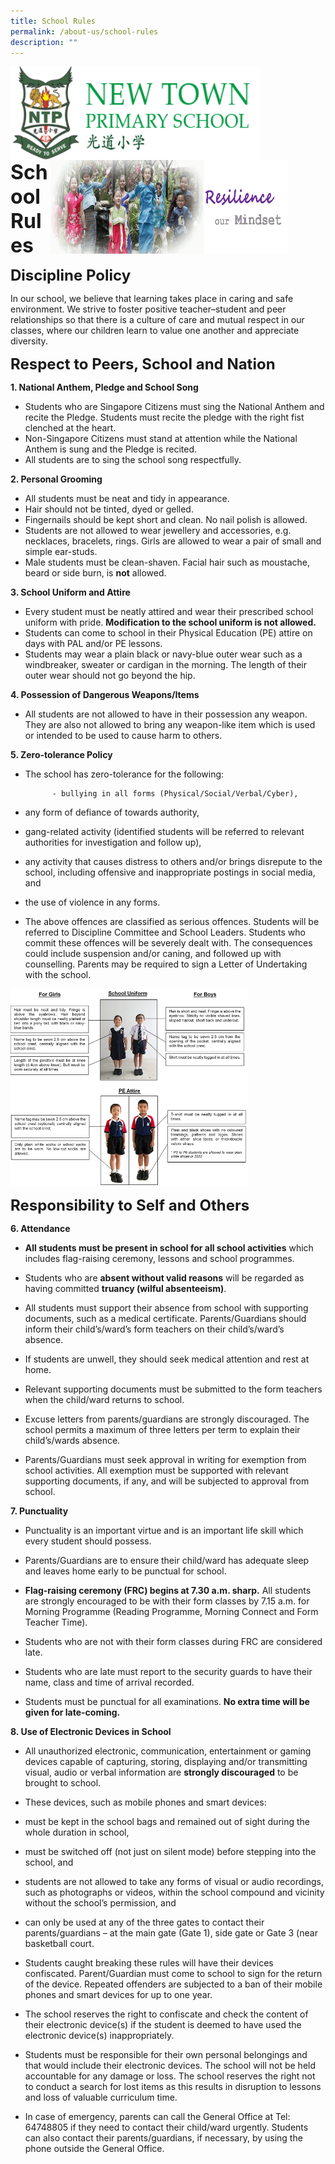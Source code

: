 ```yaml
---
title: School Rules
permalink: /about-us/school-rules
description: ""
---
```

<img src="/images/logosub.png" style="width:400px;height:150px;margin-left:0px;" align = "left">

<img src="/images/Header%20GIF.gif" style="width:380px;height:150px;margin-right:60px;" align = "right">
<br><br><br><br><br><br>

**<font size=6>School Rules</font>**

**<font size=5>Discipline Policy</font>**

In our school, we believe that learning takes place in caring and safe environment. We strive to foster positive teacher–student and peer relationships so that there is a culture of care and mutual respect in our classes, where our children learn to value one another and appreciate diversity.    
  

**<font size=5>Respect to Peers, School and Nation</font>**


  

**1\. National Anthem, Pledge and School Song**

*   Students who are Singapore Citizens must sing the National Anthem and recite the Pledge. Students must recite the pledge with the right fist clenched at the heart.
*   Non-Singapore Citizens must stand at attention while the National Anthem is sung and the Pledge is recited. 
*   All students are to sing the school song respectfully. 

  

**2\. Personal Grooming**

*   All students must be neat and tidy in appearance. 
*   Hair should not be tinted, dyed or gelled. 
*   Fingernails should be kept short and clean. No nail polish is allowed. 
*   Students are not allowed to wear jewellery and accessories, e.g. necklaces, bracelets, rings. Girls are allowed to wear a pair of small and simple ear-studs.  
*   Male students must be clean-shaven. Facial hair such as moustache, beard or side burn, is **not** allowed. 

  

**3\. School Uniform and Attire**

*   Every student must be neatly attired and wear their prescribed school uniform with pride. **Modification to the school uniform is not allowed.** 
*   Students can come to school in their Physical Education (PE) attire on days with PAL and/or PE lessons. 
*   Students may wear a plain black or navy-blue outer wear such as a windbreaker, sweater or cardigan in the morning. The length of their outer wear should not go beyond the hip. 

  

**4\. Possession of Dangerous Weapons/Items**

*   All students are not allowed to have in their possession any weapon. They are also not allowed to bring any weapon-like item which is used or intended to be used to cause harm to others.

  

**5\. Zero-tolerance Policy**

*   The school has zero-tolerance for the following:

              - bullying in all forms (Physical/Social/Verbal/Cyber),  
    
*   any form of defiance of towards authority,  
    
*   gang-related activity (identified students will be referred to relevant authorities for investigation and follow up),   
    
*   any activity that causes distress to others and/or brings disrepute to the school, including offensive and inappropriate postings in social media, and  
    
*   the use of violence in any forms.  
    

*   The above offences are classified as serious offences. Students will be referred to Discipline Committee and School Leaders. Students who commit these offences will be severely dealt with. The consequences could include suspension and/or caning, and followed up with counselling. Parents may be required to sign a Letter of Undertaking with the school.

<img src="/images/About%20Us/School%20Rules.png"  
     style="width:75%">

**<font size=5>Responsibility to Self and Others</font>**

**6\. Attendance**

*   **All students must be present in school for all school activities** which includes flag-raising ceremony, lessons and school programmes. 
*   Students who are **absent without valid reasons** will be regarded as having committed **truancy (wilful absenteeism)**. 
*   All students must support their absence from school with supporting documents, such as a medical certificate. Parents/Guardians should inform their child’s/ward’s form teachers on their child’s/ward’s absence. 

*   If students are unwell, they should seek medical attention and rest at home.
*   Relevant supporting documents must be submitted to the form teachers when the child/ward returns to school. 
*   Excuse letters from parents/guardians are strongly discouraged. The school permits a maximum of three letters per term to explain their child’s/wards absence.

*   Parents/Guardians must seek approval in writing for exemption from school activities. All exemption must be supported with relevant supporting documents, if any, and will be subjected to approval from school.

  

**7\. Punctuality**

*   Punctuality is an important virtue and is an important life skill which every student should possess.
*   Parents/Guardians are to ensure their child/ward has adequate sleep and leaves home early to be punctual for school.
*   **Flag-raising ceremony (FRC) begins at 7.30 a.m. sharp.** All students are strongly encouraged to be with their form classes by 7.15 a.m. for Morning Programme (Reading Programme, Morning Connect and Form Teacher Time). 

*   Students who are not with their form classes during FRC are considered late.   
    
*   Students who are late must report to the security guards to have their name, class and time of arrival recorded.   
    

*   Students must be punctual for all examinations. **No extra time will be given for late-coming.**

  

**8\. Use of Electronic Devices in School**

*   All unauthorized electronic, communication, entertainment or gaming devices capable of capturing, storing, displaying and/or transmitting visual, audio or verbal information are **strongly discouraged** to be brought to school.  
*   These devices, such as mobile phones and smart devices:

*   must be kept in the school bags and remained out of sight during the whole duration in school,  
    
*   must be switched off (not just on silent mode) before stepping into the school, and  
    
*   students are not allowed to take any forms of visual or audio recordings, such as photographs or videos, within the school compound and vicinity without the school’s permission, and  
    
*   can only be used at any of the three gates to contact their parents/guardians – at the main gate (Gate 1), side gate or Gate 3 (near basketball court.  
    

*   Students caught breaking these rules will have their devices confiscated. Parent/Guardian must come to school to sign for the return of the device. Repeated offenders are subjected to a ban of their mobile phones and smart devices for up to one year.
*   The school reserves the right to confiscate and check the content of their electronic device(s) if the student is deemed to have used the electronic device(s) inappropriately.
*   Students must be responsible for their own personal belongings and that would include their electronic devices. The school will not be held accountable for any damage or loss. The school reserves the right not to conduct a search for lost items as this results in disruption to lessons and loss of valuable curriculum time.
*   In case of emergency, parents can call the General Office at Tel: 64748805 if they need to contact their child/ward urgently. Students can also contact their parents/guardians, if necessary, by using the phone outside the General Office.